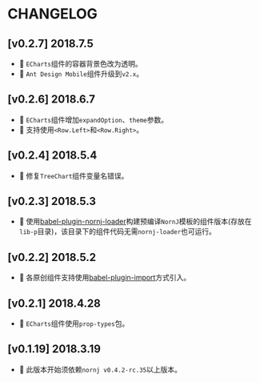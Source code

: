 # CHANGELOG

## [v0.2.7] 2018.7.5

* 🐞 `ECharts`组件的容器背景色改为透明。
* 🌟 `Ant Design Mobile`组件升级到`v2.x`。

## [v0.2.6] 2018.6.7

* 🌟 `ECharts`组件增加`expandOption`、`theme`参数。
* 🌟 支持使用`<Row.Left>`和`<Row.Right>`。

## [v0.2.4] 2018.5.4

* 🐞 修复`TreeChart`组件变量名错误。

## [v0.2.3] 2018.5.3

* 🌟 使用[babel-plugin-nornj-loader](https://github.com/yuhongda/babel-plugin-nornj-loader)构建预编译`NornJ`模板的组件版本(存放在`lib-p`目录)，该目录下的组件代码无需`nornj-loader`也可运行。

## [v0.2.2] 2018.5.2

* 🌟 各原创组件支持使用[babel-plugin-import](https://github.com/joe-sky/flarej/blob/master/README.md#原创组件)方式引入。

## [v0.2.1] 2018.4.28

* 🌟 `ECharts`组件使用`prop-types`包。

## [v0.1.19] 2018.3.19

* 🌟 此版本开始须依赖`nornj v0.4.2-rc.35`以上版本。